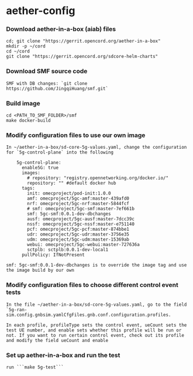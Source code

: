 # aether-config

### Download aether-in-a-box (aiab) files
	cd; git clone "https://gerrit.opencord.org/aether-in-a-box"
	mkdir -p ~/cord
	cd ~/cord
	git clone "https://gerrit.opencord.org/sdcore-helm-charts"
	

### Download SMF source code
	SMF with DB changes: `git clone https://github.com/JingqiHuang/smf.git`

### Build image
	cd <PATH_TO_SMF_FOLDER>/smf
	make docker-build

### Modify configuration files to use our own image
	In ~/aether-in-a-box/sd-core-5g-values.yaml, change the configuration for `5g-control-plane` into the following

```
	5g-control-plane:
	  enable5G: true
	  images:
	    # repository: "registry.opennetworking.org/docker.io/"
	    repository: "" #default docker hub
	  tags:
	    init: omecproject/pod-init:1.0.0
	    amf: omecproject/5gc-amf:master-439afd0
	    nrf: omecproject/5gc-nrf:master-5844fcf
	    # smf: omecproject/5gc-smf:master-7ef661b
	    smf: 5gc-smf:0.0.1-dev-dbchanges
	    ausf: omecproject/5gc-ausf:master-7dcc39c
	    nssf: omecproject/5gc-nssf:master-e751140
	    pcf: omecproject/5gc-pcf:master-874bbe1
	    udr: omecproject/5gc-udr:master-3756e35
	    udm: omecproject/5gc-udm:master-15369ab
	    webui: omecproject/5gc-webui:master-727636a
	    sctplb: sctplb:0.0.1-dev-local1
	  pullPolicy: IfNotPresent
```

	smf: 5gc-smf:0.0.1-dev-dbchanges is to override the image tag and use the image build by our own


### Modify configuration files to choose different control event tests
	In the file ~/aether-in-a-box/sd-core-5g-values.yaml, go to the field `5g-ran-sim.config.gnbsim.yamlCfgFiles.gnb.conf.configuration.profiles.

	In each profile, profileType sets the control event, ueCount sets the test UE number, and enable sets whether this profile will be run or not. If you want to run certain control event, check out its profile and modify the field ueCount and enable


### Set up aether-in-a-box and run the test
	run ```make 5g-test```
